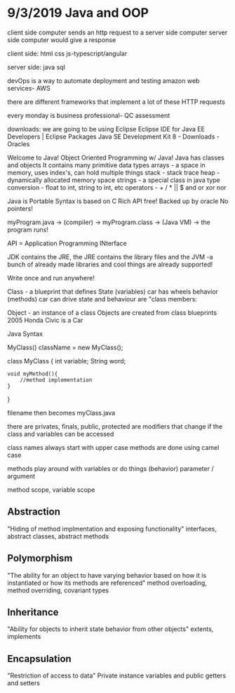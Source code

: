 # 9/3/2019 Java and OOP

client side computer sends an http request to a server side computer
server side computer would give a response

client side:
html css js-typescript/angular

server side:
java sql

devOps is a way to automate deployment and testing
amazon web services- AWS

there are different frameworks that implement a lot of these HTTP requests

every monday is business professional- QC assessment

downloads:
we are going to be using Eclipse
Eclipse IDE for Java EE Developers | Eclipse Packages
Java SE Development Kit 8 - Downloads - Oracles

Welcome to Java!
Object Oriented Programming w/ Java!
Java has classes and objects
It contains many primitive data types
arrays - a space in memory, uses index's, can hold multiple things
stack - stack trace
heap - dynamically allocated memory space
strings - a special class in java
type conversion - float to int, string to int, etc
operators - + / * || $ and or xor nor

Java is
Portable
Syntax is based on C
Rich API
free!
Backed up by oracle
No pointers!

myProgram.java -> (compiler) -> myProgram.class -> (Java VM) -> the program runs!

API = Application Programming INterface

JDK contains the JRE, the JRE contains the library files and the JVM
-a bunch of already made libraries and cool things are already supported!

Write once and run anywhere!

Class - a blueprint that defines
	State (variables)
		car has wheels
	behavior (methods)
		car can drive
	state and behaviour are "class members:

Object - an instance of a class
	Objects are created from class blueprints
	2005 Honda Civic is a Car

Java Syntax

MyClass() className = new MyClass();

class MyClass {
	int variable;
	String word;

	void myMethod(){
		//method implementation
	}
}

filename then becomes myClass.java

there are privates, finals, public, protected are modifiers
that change if the class and variables can be accessed

class names always start with upper case
methods are done using camel case

methods play around with variables or do things (behavior)
parameter / argument

method scope, variable scope

## Abstraction

"Hiding of method implmentation and exposing functionality"
interfaces, abstract classes, abstract methods

## Polymorphism

"The ability for an object to have varying behavior based on how it is instantiated or how its methods are referenced"
method overloading, method overriding, covariant types

## Inheritance

"Ability for objects to inherit state behavior from other objects"
extents, implements

## Encapsulation

"Restriction of access to data"
Private instance variables and public getters and setters
